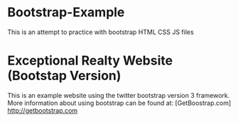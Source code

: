 # Bootstrap-Example
This is an attempt to practice with bootstrap HTML CSS JS  files
# Exceptional Realty Website (Bootstap Version)
This is an example website using the twitter bootstrap version 3 framework. More information about using bootstrap can be found at:
  [GetBoostrap.com] http://getbootstrap.com
  
